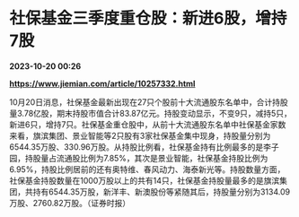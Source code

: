 # 社保基金三季度重仓股：新进6股，增持7股

**2023-10-20 00:26**

**https://www.jiemian.com/article/10257332.html**

10月20日消息，社保基金最新出现在27只个股前十大流通股东名单中，合计持股量3.78亿股，期末持股市值合计83.87亿元。持股变动显示，不变9只，减持5只，新进6只，增持7只。社保基金重仓股中，从前十大流通股东名单中社保基金家数来看，旗滨集团、景业智能等2只股有3家社保基金集中现身，持股量分别为6544.35万股、330.96万股。从持股比例看，社保基金持有比例最多的是李子园，持股量占流通股比例为7.85%，其次是景业智能，社保基金持股比例为6.95%，持股比例居前的还有奥特维、春风动力、海泰新光等。持股数量方面，社保基金持股数量在1000万股以上的共有14只，社保基金持股量最多的是旗滨集团，共持有6544.35万股，新洋丰、新澳股份等紧随其后，持股量分别为3134.09万股、2760.82万股。（证券时报）